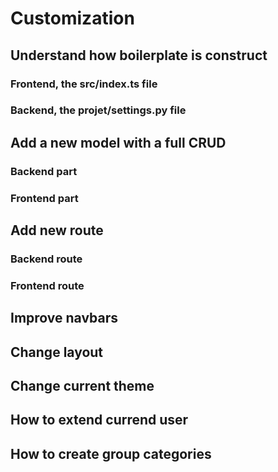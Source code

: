 # Customization

## Understand how boilerplate is construct

### Frontend, the src/index.ts file

### Backend, the projet/settings.py file

## Add a new model with a full CRUD

### Backend part

### Frontend part

## Add new route

### Backend route

### Frontend route

## Improve navbars

## Change layout

## Change current theme

## How to extend currend user

## How to create group categories